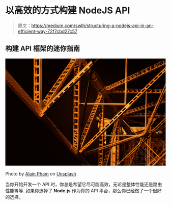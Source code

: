 # 以高效的方式构建 NodeJS API

> 原文：<https://medium.com/swlh/structuring-a-nodejs-api-in-an-efficient-way-72f7cbd27c57>

## 构建 API 框架的迷你指南

![](img/4d2e180eac08d83c22c7265f7c61dd6e.png)

Photo by [Alain Pham](https://unsplash.com/@alain_pham?utm_source=medium&utm_medium=referral) on [Unsplash](https://unsplash.com?utm_source=medium&utm_medium=referral)

当你开始开发一个 API 时，你总是希望它尽可能高效，无论是整体性能还是路由性能等等..如果你选择了 **Node.js** 作为你的 API 平台，那么你已经做了一个很好的选择。